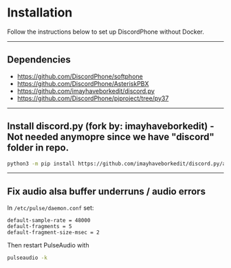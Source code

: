 # Installation
Follow the instructions below to set up DiscordPhone without Docker.

---
## Dependencies
- https://github.com/DiscordPhone/softphone
- https://github.com/DiscordPhone/AsteriskPBX
- https://github.com/imayhaveborkedit/discord.py
- https://github.com/DiscordPhone/pjproject/tree/py37

---
## Install discord.py (fork by: imayhaveborkedit) - Not needed anymopre since we have "discord" folder in repo.
```bash
python3 -m pip install https://github.com/imayhaveborkedit/discord.py/archive/voice-recv-mk2.zip
```

---
## Fix audio alsa buffer underruns / audio errors
In `/etc/pulse/daemon.conf` set:
```
default-sample-rate = 48000
default-fragments = 5
default-fragment-size-msec = 2
```
Then restart PulseAudio with
```bash
pulseaudio -k
```